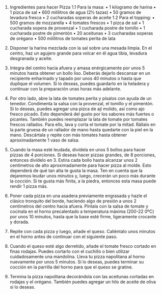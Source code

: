 1.	Ingredientes para hacer Pizza 
1.1 Para la masa:
•	1 kilogramo de harina
•	1 pizca de sal
•	600 mililitros de agua (2½ tazas)
•	50 gramos de levadura fresca
•	2 cucharadas soperas de aceite
1.2	 Para el topping:
•	500 gramos de mozzarella
•	4 tomates frescos
•	1 pizca de sal
•	1 cucharada sopera de provenzal
•	1 cucharada postre de tomillo
•	1 cucharada postre de pimentón
•	20 aceitunas
•	3 cucharadas soperas de orégano
•	500 mililitros de tomates perita de lata

2.	Disponer la harina mezclada con la sal sobre una mesada limpia. En el centro, haz un agujero grande para volcar en él agua tibia, levadura desgranada y aceite.

3.	Integra del centro hacia afuera y amasa enérgicamente por unos 5 minutos hasta obtener un bollo liso. Deberás dejarlo descansar en un recipiente enharinado y tapado por unos 40 minutos o hasta que duplique el volumen. Si lo deseas, puedes guardarlo en la heladera y continuar con la preparación unas horas más adelante.

4.	Por otro lado, abre la lata de tomates perita y písalos con ayuda de un tenedor. Condimenta la salsa con la provenzal, el tomillo y el pimentón. Si lo deseas, puedes agregar una pizca de ají molido, así como ajo fresco picado. Esto dependerá del gusto por los sabores más fuertes o picantes. También puedes reemplazar la lata de tomate por tomates frescos rallados. Para ello, lava y corta el tomate por la mitad. Rállalo en la parte gruesa de un rallador de mano hasta quedarte con la piel en la mano. Descártala y repite con más tomates hasta obtener aproximadamente 1 vaso de salsa.

5.	Cuando la masa esté leudada, divídela en unos 5 bollos para hacer pizzas de 4 porciones. Si deseas hacer pizzas grandes, de 8 porciones, entonces divídelo en 3. Estira cada bollo hasta alcanzar unos 2 centímetros de alto aproximadamente para hacer pizza al molde. Esto dependerá de qué tan alta te gusta la masa. Ten en cuenta que la dejaremos leudar unos minutos y, luego, crecerán un poco más durante la cocción. Si te gusta más finita, a la piedra, entonces esta masa puede rendir 1 pizza más.

6.	Poner cada pizza en una asadera previamente engrasada y hazle el clásico tronquito del borde, haciendo algo de presión a unos 2 centímetros del centro hacia afuera. Píntala con la salsa de tomate y cocínala en el horno precalentado a temperatura máxima (200-22 0ºC) por unos 10 minutos, hasta que la base esté firme, ligeramente crocante y dorada.

7.	Repite con cada pizza y luego, añade el queso. Caliéntalo unos minutos en el horno antes de continuar con el siguiente paso.

8.	Cuando el queso esté algo derretido, añade el tomate fresco cortado en finas rodajas. Puedes cortarlo con el cuchillo o bien utilizar cuidadosamente una mandolina. Lleva tu pizza napolitana al horno nuevamente por unos 5 minutos. Si lo deseas, puedes terminar su cocción en la parrilla del horno para que el queso se gratine.
9.	Termina la pizza napolitana decorándola con las aceitunas cortadas en rodajas y el orégano. También puedes agregar un hilo de aceite de oliva si lo deseas.
